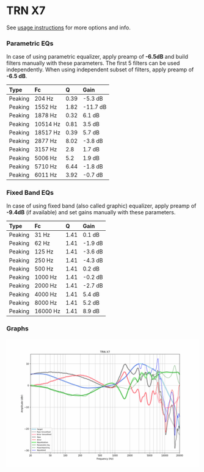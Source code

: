 # TRN X7
See [usage instructions](https://github.com/jaakkopasanen/AutoEq#usage) for more options and info.

### Parametric EQs
In case of using parametric equalizer, apply preamp of **-6.5dB** and build filters manually
with these parameters. The first 5 filters can be used independently.
When using independent subset of filters, apply preamp of **-6.5 dB**.

| Type    | Fc       |    Q | Gain     |
|:--------|:---------|:-----|:---------|
| Peaking | 204 Hz   | 0.39 | -5.3 dB  |
| Peaking | 1552 Hz  | 1.82 | -11.7 dB |
| Peaking | 1878 Hz  | 0.32 | 6.1 dB   |
| Peaking | 10514 Hz | 0.81 | 3.5 dB   |
| Peaking | 18517 Hz | 0.39 | 5.7 dB   |
| Peaking | 2877 Hz  | 8.02 | -3.8 dB  |
| Peaking | 3157 Hz  | 2.8  | 1.7 dB   |
| Peaking | 5006 Hz  | 5.2  | 1.9 dB   |
| Peaking | 5710 Hz  | 6.44 | -1.8 dB  |
| Peaking | 6011 Hz  | 3.92 | -0.7 dB  |

### Fixed Band EQs
In case of using fixed band (also called graphic) equalizer, apply preamp of **-9.4dB**
(if available) and set gains manually with these parameters.

| Type    | Fc       |    Q | Gain    |
|:--------|:---------|:-----|:--------|
| Peaking | 31 Hz    | 1.41 | 0.1 dB  |
| Peaking | 62 Hz    | 1.41 | -1.9 dB |
| Peaking | 125 Hz   | 1.41 | -3.6 dB |
| Peaking | 250 Hz   | 1.41 | -4.3 dB |
| Peaking | 500 Hz   | 1.41 | 0.2 dB  |
| Peaking | 1000 Hz  | 1.41 | -0.2 dB |
| Peaking | 2000 Hz  | 1.41 | -2.7 dB |
| Peaking | 4000 Hz  | 1.41 | 5.4 dB  |
| Peaking | 8000 Hz  | 1.41 | 5.2 dB  |
| Peaking | 16000 Hz | 1.41 | 8.9 dB  |

### Graphs
![](./TRN%20X7.png)